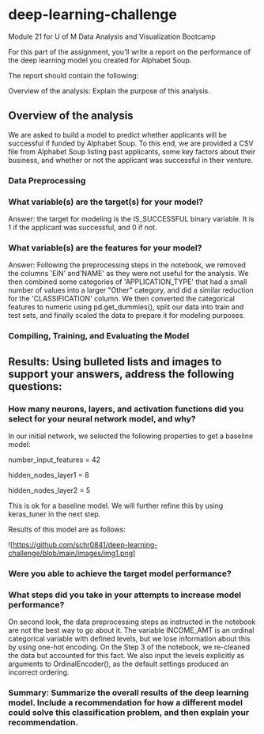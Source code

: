 # deep-learning-challenge
Module 21 for U of M Data Analysis and Visualization Bootcamp


For this part of the assignment, you’ll write a report on the performance of the deep learning model you created for Alphabet Soup.

The report should contain the following:

Overview of the analysis: Explain the purpose of this analysis.

## Overview of the analysis

We are asked to build a model to predict whether applicants will be successful if funded by Alphabet Soup. To this end, we are provided a CSV file from Alphabet Soup listing past applicants, some key factors about their business, and whether or not the applicant was successful in their venture.

### Data Preprocessing

### What variable(s) are the target(s) for your model? 

Answer: the target for modeling is the IS_SUCCESSFUL binary variable. It is 1 if the applicant was successful, and 0 if not.

### What variable(s) are the features for your model?

Answer: Following the preprocessing steps in the notebook, we removed the columns 'EIN' and'NAME' as they were not useful for the analysis. We then combined some categories of 'APPLICATION_TYPE' that had a small number of values into a larger "Other" category, and did a similar reduction for the 'CLASSIFICATION' column. We then converted
the categorical features to numeric using pd.get_dummies(), split our data into train and test sets,  and finally scaled the data to prepare it for modeling purposes.



### Compiling, Training, and Evaluating the Model




## Results: Using bulleted lists and images to support your answers, address the following questions:



### How many neurons, layers, and activation functions did you select for your neural network model, and why?

In our initial network, we selected the following properties to get a baseline model:

number_input_features = 42

hidden_nodes_layer1 =  8

hidden_nodes_layer2 = 5

This is ok for a baseline model. We will further refine this by using keras_tuner in the next step.

Results of this model are as follows:

![https://github.com/schr0841/deep-learning-challenge/blob/main/images/img1.png]

### Were you able to achieve the target model performance?

### What steps did you take in your attempts to increase model performance?

On second look, the data preprocessing steps as instructed in the notebook are not the best way to go about it. The variable INCOME_AMT is an ordinal categorical variable with defined levels, but we lose information about this by using one-hot encoding. On the Step 3 of the notebook, we re-cleaned the data but accounted for this fact. We also input the levels explicitly as arguments to OrdinalEncoder(), as the default settings produced an incorrect ordering. 

### Summary: Summarize the overall results of the deep learning model. Include a recommendation for how a different model could solve this classification problem, and then explain your recommendation.
